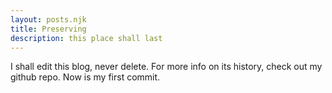 ```yaml
---
layout: posts.njk
title: Preserving
description: this place shall last
---
```

I shall edit this blog, never delete. For more info on its history, check out my github repo. Now is my first commit.

